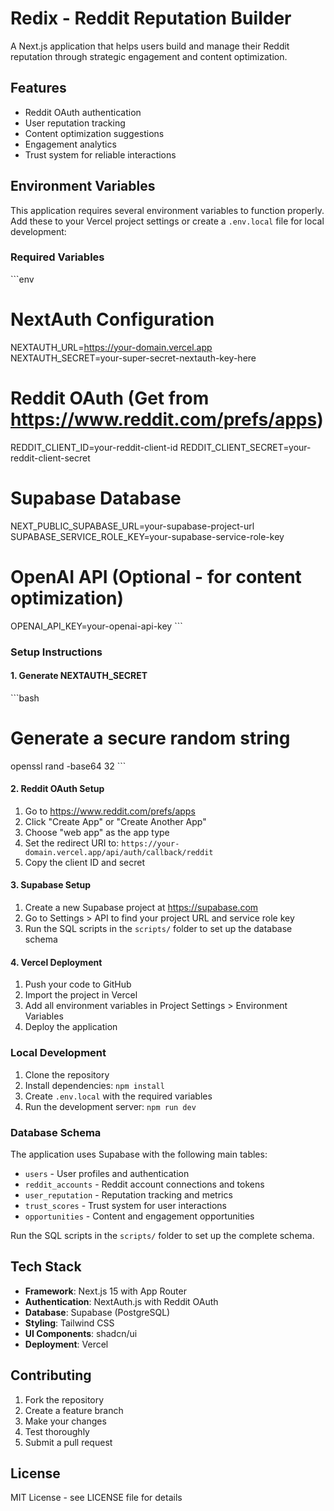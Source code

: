 # Redix - Reddit Reputation Builder

A Next.js application that helps users build and manage their Reddit reputation through strategic engagement and content optimization.

## Features

- Reddit OAuth authentication
- User reputation tracking
- Content optimization suggestions
- Engagement analytics
- Trust system for reliable interactions

## Environment Variables

This application requires several environment variables to function properly. Add these to your Vercel project settings or create a `.env.local` file for local development:

### Required Variables

\`\`\`env
# NextAuth Configuration
NEXTAUTH_URL=https://your-domain.vercel.app
NEXTAUTH_SECRET=your-super-secret-nextauth-key-here

# Reddit OAuth (Get from https://www.reddit.com/prefs/apps)
REDDIT_CLIENT_ID=your-reddit-client-id
REDDIT_CLIENT_SECRET=your-reddit-client-secret

# Supabase Database
NEXT_PUBLIC_SUPABASE_URL=your-supabase-project-url
SUPABASE_SERVICE_ROLE_KEY=your-supabase-service-role-key

# OpenAI API (Optional - for content optimization)
OPENAI_API_KEY=your-openai-api-key
\`\`\`

### Setup Instructions

#### 1. Generate NEXTAUTH_SECRET
\`\`\`bash
# Generate a secure random string
openssl rand -base64 32
\`\`\`

#### 2. Reddit OAuth Setup
1. Go to https://www.reddit.com/prefs/apps
2. Click "Create App" or "Create Another App"
3. Choose "web app" as the app type
4. Set the redirect URI to: `https://your-domain.vercel.app/api/auth/callback/reddit`
5. Copy the client ID and secret

#### 3. Supabase Setup
1. Create a new Supabase project at https://supabase.com
2. Go to Settings > API to find your project URL and service role key
3. Run the SQL scripts in the `scripts/` folder to set up the database schema

#### 4. Vercel Deployment
1. Push your code to GitHub
2. Import the project in Vercel
3. Add all environment variables in Project Settings > Environment Variables
4. Deploy the application

### Local Development

1. Clone the repository
2. Install dependencies: `npm install`
3. Create `.env.local` with the required variables
4. Run the development server: `npm run dev`

### Database Schema

The application uses Supabase with the following main tables:
- `users` - User profiles and authentication
- `reddit_accounts` - Reddit account connections and tokens
- `user_reputation` - Reputation tracking and metrics
- `trust_scores` - Trust system for user interactions
- `opportunities` - Content and engagement opportunities

Run the SQL scripts in the `scripts/` folder to set up the complete schema.

## Tech Stack

- **Framework**: Next.js 15 with App Router
- **Authentication**: NextAuth.js with Reddit OAuth
- **Database**: Supabase (PostgreSQL)
- **Styling**: Tailwind CSS
- **UI Components**: shadcn/ui
- **Deployment**: Vercel

## Contributing

1. Fork the repository
2. Create a feature branch
3. Make your changes
4. Test thoroughly
5. Submit a pull request

## License

MIT License - see LICENSE file for details
